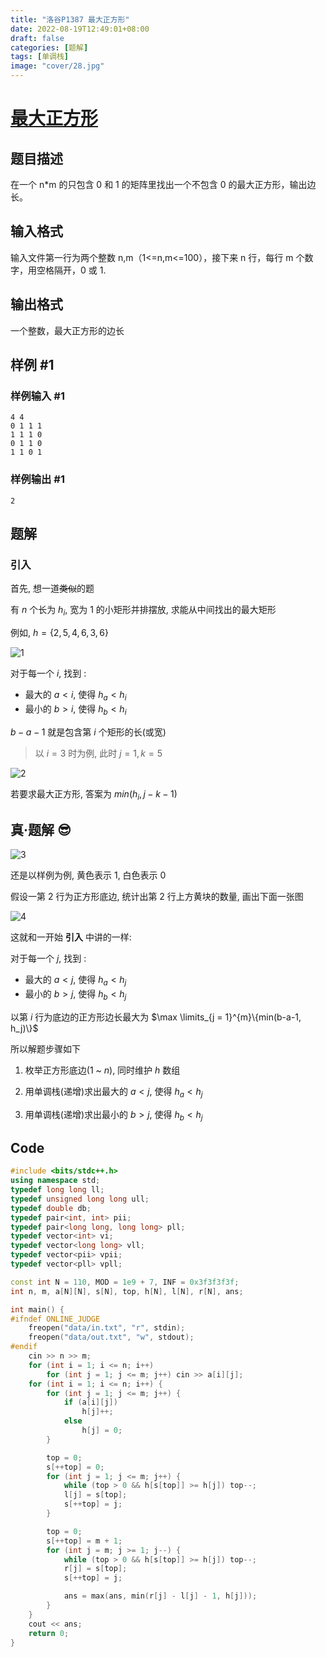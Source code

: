 ```yaml
---
title: "洛谷P1387 最大正方形"
date: 2022-08-19T12:49:01+08:00
draft: false
categories: [题解]
tags: [单调栈]
image: "cover/28.jpg"
---
```


# [最大正方形](https://www.luogu.com.cn/problem/P1387)

## 题目描述

在一个 n\*m 的只包含 0 和 1 的矩阵里找出一个不包含 0 的最大正方形，输出边长。

## 输入格式

输入文件第一行为两个整数 n,m（1<=n,m<=100），接下来 n 行，每行 m 个数字，用空格隔开，0 或 1.

## 输出格式

一个整数，最大正方形的边长

## 样例 #1

### 样例输入 #1

```
4 4
0 1 1 1
1 1 1 0
0 1 1 0
1 1 0 1
```

### 样例输出 #1

```
2
```

## 题解

### 引入

首先, 想一道~~类似~~的题

有 $n$ 个长为 $h_i$, 宽为 $1$ 的小矩形并排摆放, 求能从中间找出的最大矩形

例如, $h = \{2, 5, 4, 6, 3, 6\}$

![1](img/luoguP1387-1.png)

对于每一个 $i$, 找到 $:$

-   最大的 $a \lt i$, 使得 $h_a < h_i$
-   最小的 $b \gt i$, 使得 $h_b < h_i$

$b - a - 1$ 就是包含第 $i$ 个矩形的长(或宽)

> 以 $i = 3$ 时为例, 此时 $j = 1, k = 5$

![2](img/luoguP1387-2.png)

若要求最大正方形, 答案为 $min(h_i , j - k - 1)$

## 真·题解 😎

![3](img/luoguP1387-3.png)

还是以样例为例, 黄色表示 $1$, 白色表示 $0$

假设一第 $2$ 行为正方形底边, 统计出第 $2$ 行上方黄块的数量, 画出下面一张图

![4](img/luoguP1387-4.png)

这就和一开始 **引入** 中讲的一样:

对于每一个 $j$, 找到 $:$

-   最大的 $a \lt j$, 使得 $h_a < h_j$
-   最小的 $b \gt j$, 使得 $h_b < h_j$

以第 $i$ 行为底边的正方形边长最大为 $\max \limits_{j = 1}^{m}\{min(b-a-1, h_j)\}$

所以解题步骤如下

1. 枚举正方形底边($1$ ~ $n$), 同时维护 $h$ 数组

2. 用单调栈(递增)求出最大的 $a \lt j$, 使得 $h_a < h_j$

3. 用单调栈(递增)求出最小的 $b \gt j$, 使得 $h_b < h_j$


## Code
```cpp
#include <bits/stdc++.h>
using namespace std;
typedef long long ll;
typedef unsigned long long ull;
typedef double db;
typedef pair<int, int> pii;
typedef pair<long long, long long> pll;
typedef vector<int> vi;
typedef vector<long long> vll;
typedef vector<pii> vpii;
typedef vector<pll> vpll;

const int N = 110, MOD = 1e9 + 7, INF = 0x3f3f3f3f;
int n, m, a[N][N], s[N], top, h[N], l[N], r[N], ans;

int main() {
#ifndef ONLINE_JUDGE
    freopen("data/in.txt", "r", stdin);
    freopen("data/out.txt", "w", stdout);
#endif
    cin >> n >> m;
    for (int i = 1; i <= n; i++)
        for (int j = 1; j <= m; j++) cin >> a[i][j];
    for (int i = 1; i <= n; i++) {
        for (int j = 1; j <= m; j++) {
            if (a[i][j])
                h[j]++;
            else
                h[j] = 0;
        }

        top = 0;
        s[++top] = 0;
        for (int j = 1; j <= m; j++) {
            while (top > 0 && h[s[top]] >= h[j]) top--;
            l[j] = s[top];
            s[++top] = j;
        }

        top = 0;
        s[++top] = m + 1;
        for (int j = m; j >= 1; j--) {
            while (top > 0 && h[s[top]] >= h[j]) top--;
            r[j] = s[top];
            s[++top] = j;

            ans = max(ans, min(r[j] - l[j] - 1, h[j]));
        }
    }
    cout << ans;
    return 0;
}
```

